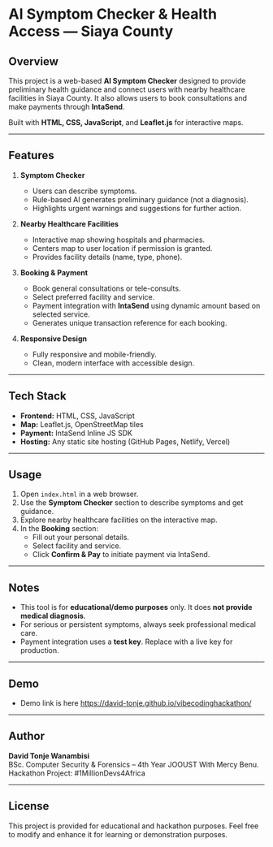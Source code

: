 # AI Symptom Checker & Health Access — Siaya County

## Overview
This project is a web-based **AI Symptom Checker** designed to provide preliminary health guidance and connect users with nearby healthcare facilities in Siaya County. It also allows users to book consultations and make payments through **IntaSend**.

Built with **HTML, CSS, JavaScript**, and **Leaflet.js** for interactive maps.

---

## Features

1. **Symptom Checker**
   - Users can describe symptoms.
   - Rule-based AI generates preliminary guidance (not a diagnosis).
   - Highlights urgent warnings and suggestions for further action.

2. **Nearby Healthcare Facilities**
   - Interactive map showing hospitals and pharmacies.
   - Centers map to user location if permission is granted.
   - Provides facility details (name, type, phone).

3. **Booking & Payment**
   - Book general consultations or tele-consults.
   - Select preferred facility and service.
   - Payment integration with **IntaSend** using dynamic amount based on selected service.
   - Generates unique transaction reference for each booking.

4. **Responsive Design**
   - Fully responsive and mobile-friendly.
   - Clean, modern interface with accessible design.

---

## Tech Stack

- **Frontend:** HTML, CSS, JavaScript
- **Map:** Leaflet.js, OpenStreetMap tiles
- **Payment:** IntaSend Inline JS SDK
- **Hosting:** Any static site hosting (GitHub Pages, Netlify, Vercel)

---

## Usage

1. Open `index.html` in a web browser.
2. Use the **Symptom Checker** section to describe symptoms and get guidance.
3. Explore nearby healthcare facilities on the interactive map.
4. In the **Booking** section:
   - Fill out your personal details.
   - Select facility and service.
   - Click **Confirm & Pay** to initiate payment via IntaSend.

---

## Notes

- This tool is for **educational/demo purposes** only. It does **not provide medical diagnosis**.
- For serious or persistent symptoms, always seek professional medical care.
- Payment integration uses a **test key**. Replace with a live key for production.

---

## Demo

- Demo link is here https://david-tonje.github.io/vibecodinghackathon/

---

## Author

**David Tonje Wanambisi**  
BSc. Computer Security & Forensics – 4th Year JOOUST 
With Mercy Benu.
Hackathon Project: #1MillionDevs4Africa  

---

## License

This project is provided for educational and hackathon purposes. Feel free to modify and enhance it for learning or demonstration purposes.
